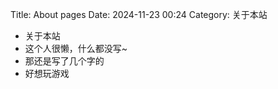 Title: About pages
Date: 2024-11-23 00:24
Category: 关于本站


* 关于本站
* 这个人很懒，什么都没写~
* 那还是写了几个字的
* 好想玩游戏
